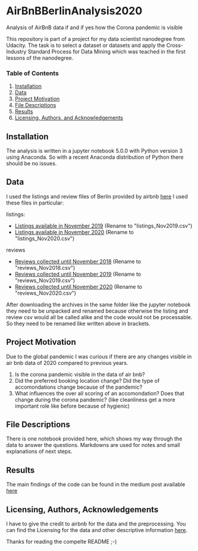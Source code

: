 # AirBnBBerlinAnalysis2020
Analysis of AirBnB data if and if yes how the Corona pandemic is visible

This repository is part of a project for my data scientist nanodegree from Udacity. The task is to select a dataset or datasets and apply the Cross-Industry Standard Process for Data Mining which was teached in the first lessons of the nanodegree.

### Table of Contents

1. [Installation](#installation)
2. [Data](#data)
3. [Project Motivation](#motivation)
4. [File Descriptions](#files)
5. [Results](#results)
6. [Licensing, Authors, and Acknowledgements](#licensing)


## Installation <a name="installation"></a>
The analysis is written in a jupyter notebook 5.0.0 with Python version 3 using Anaconda. So with a recent Anaconda distribution of Python there should be no issues.

## Data <a name="data"></a>
I used the listings and review files of Berlin provided by airbnb [here](http://insideairbnb.com/get-the-data.html)
I used these files in particular:

listings:
* [Listings available in November 2019](http://data.insideairbnb.com/germany/be/berlin/2019-11-12/data/listings.csv.gz) (Rename to "listings_Nov2019.csv")
* <a href="http://data.insideairbnb.com/germany/be/berlin/2020-11-10/data/listings.csv.gz">Listings available in November 2020</a> (Rename to "listings_Nov2020.csv")

reviews
* <a href="http://data.insideairbnb.com/germany/be/berlin/2018-11-07/data/reviews.csv.gz">Reviews collected until November 2018</a> (Rename to "reviews_Nov2018.csv")
* <a href="http://data.insideairbnb.com/germany/be/berlin/2019-11-12/data/reviews.csv.gz">Reviews collected until November 2019</a> (Rename to "reviews_Nov2019.csv")
* <a href="http://data.insideairbnb.com/germany/be/berlin/2020-11-10/data/reviews.csv.gz">Reviews collected until November 2020</a> (Rename to "reviews_Nov2020.csv")

After downloading the archives in the same folder like the jupyter notebook they need to be unpacked and renamed because otherwise the listing and review csv would all be called alike and the code would not be processable. So they need to be renamed like written above in brackets.

## Project Motivation<a name="motivation"></a>

Due to the global pandemic I was curious if there are any changes visible in air bnb data of 2020 compared to previous years. 

1. Is the corona pandemic visible in the data of air bnb?
2. Did the preferred booking location change? Did the type of accomondations change because of the pandemic? 
3. What influences the over all scoring of an accomondation? Does that change during the corona pandemic? (like cleanliness get a more important role like before because of hygienic)


## File Descriptions <a name="files"></a>
There is one notebook provided here, which shows my way through the data to answer the questions. Markdowns are used for notes and small explanations of next steps.

## Results<a name="results"></a>

The main findings of the code can be found in the medium post available <a href="https://kasielkest.medium.com/is-the-corona-pandemic-visibel-in-berlin-airbnb-data-9bc280b0f24a">here</a>

## Licensing, Authors, Acknowledgements<a name="licensing"></a>

I have to give the credit to airbnb for the data and the preprocessing. You can find the Licensing for the data and other descriptive information [here](http://insideairbnb.com/get-the-data.html). 

Thanks for reading the compelte README ;-)
